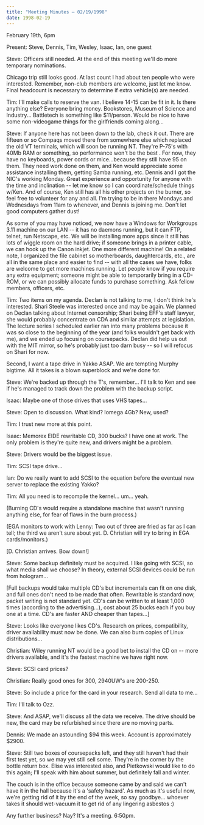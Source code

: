 ```yaml
---
title: "Meeting Minutes – 02/19/1998"
date: 1998-02-19
---
```

 February 19th, 6pm </p><p>
Present: Steve, Dennis, Tim, Wesley, Isaac, Ian, one guest </p><p>
Steve: Officers still needed. At the end of this meeting we'll do more temporary nominations. </p><p>
Chicago trip still looks good. At last count I had about ten people who were interested. Remember, non-club members are welcome, just let me know. Final headcount is necessary to determine if extra vehicle(s) are needed. </p><p>
Tim: I'll make calls to reserve the van. I believe 14-15 can be fit in it. Is there anything else?  Everyone bring money. Bookstores, Museum of Science and Industry... Battletech is something like $11/person. Would be nice to have some non-videogame things for the girlfriends coming along... </p><p>
Steve: If anyone here has not been down to the lab, check it out. There are fifteen or so Compaqs moved there from somewhere else which replaced the old VT terminals, which will soon be running NT. They're P-75's with 40Mb RAM or something, so performance won't be the best <snicker>. For now, they have no keyboards, power cords or mice...because they still have 95 on them. They need work done on them, and Ken would appreciate some assistance installing them, getting Samba running, etc. Dennis and I got the NIC's working Monday. Great experience and opportunity for anyone with the time and inclination -- let me know so I can coordinate/schedule things w/Ken. And of course, Ken still has all his other projects on the burner, so feel free to volunteer for any and all. I'm trying to be in there Mondays and Wednesdays from 11am to whenever, and Dennis is joining me. Don't let good computers gather dust! </p><p>
As some of you may have noticed, we now have a Windows for Workgroups 3.11 machine on our LAN -- it has no daemons running, but it can FTP, telnet, run Netscape, etc. We will be installing more apps since it still has lots of wiggle room on the hard drive; if someone brings in a printer cable, we can hook up the Canon inkjet. One more different machine! On a related note, I organized the file cabinet so motherboards, daughtercards, etc., are all in the same place and easier to find -- with all the cases we have, folks are welcome to get more machines running. Let people know if you require any extra equipment; someone might be able to temporarily bring in a CD-ROM, or we can possibly allocate funds to purchase something. Ask fellow members, officers, etc. </p><p>
Tim: Two items on my agenda. Declan is not talking to me, I don't think he's interested. Shari Steele was interested once and may be again. We planned on Declan talking about Internet censorship; Shari being EFF's staff lawyer, she would probably concentrate on CDA and similar attempts at legislation. The lecture series I scheduled earlier ran into many problems because it was so close to the beginning of the year (and folks wouldn't get back with me), and we ended up focusing on coursepacks. Declan did help us out with the MIT mirror, so he's probably just too darn busy -- so I will refocus on Shari for now. </p><p>
Second, I want a tape drive in Yakko ASAP. We are tempting Murphy bigtime. All it takes is a blown superblock and we're done for. </p><p>
Steve: We're backed up through the T's, remember... I'll talk to Ken and see if he's managed to track down the problem with the backup script. </p><p>
Isaac: Maybe one of those drives that uses VHS tapes... </p><p>
Steve: Open to discussion. What kind? Iomega 4Gb? New, used? </p><p>
Tim: I trust new more at this point. </p><p>
Isaac: Memorex EIDE rewritable CD, 300 bucks? I have one at work. The only problem is they're quite new, and drivers might be a problem. </p><p>
Steve: Drivers would be the biggest issue.  </p><p>
Tim: SCSI tape drive... </p><p>
Ian: Do we really want to add SCSI to the equation before the eventual new server to replace the existing Yakko? </p><p>
Tim: All you need is to recompile the kernel... um... yeah. </p><p>
(Burning CD's would require a standalone machine that wasn't running anything else, for fear of flaws in the burn process.) </p><p>
(EGA monitors to work with Lenny: Two out of three are fried as far as I can tell; the third we aren't sure about yet. D. Christian will try to bring in EGA cards/monitors.) </p><p>
[D. Christian arrives. Bow down!] </p><p>
Steve: Some backup definitely must be acquired. I like going with SCSI, so what media shall we choose? In theory, external SCSI devices could be run from hologram... </p><p>
[Full backups would take multiple CD's but incrementals can fit on one disk, and full ones don't need to be made that often. Rewritable is standard now, packet writing is not standard yet. CD's can be written to at least 1,000 times (according to the advertising...), cost about 25 bucks each if you buy one at a time. CD's are faster AND cheaper than tapes...] </p><p>
Steve: Looks like everyone likes CD's. Research on prices, compatibility, driver availability must now be done. We can also burn copies of Linux distributions... </p><p>
Christian: Wiley running NT would be a good bet to install the CD on -- more drivers available, and it's the fastest machine we have right now. </p><p>
Steve: SCSI card prices? </p><p>
Christian: Really good ones for 300, 2940UW's are 200-250.  </p><p>
Steve: So include a price for the card in your research. Send all data to me... </p><p>
Tim: I'll talk to Ozz. </p><p>
Steve: And ASAP, we'll discuss all the data we receive. The drive should be new, the card may be refurbished since there are no moving parts. </p><p>
Dennis: We made an astounding $94 this week. Account is approximately $2900. </p><p>
Steve: Still two boxes of coursepacks left, and they still haven't had their first test yet, so we may yet still sell some. They're in the corner by the bottle return box. Elise was interested also, and Pietkowski would like to do this again; I'll speak with him about summer, but definitely fall and winter. </p><p>
The couch is in the office because someone came by and said we can't have it in the hall because it's a 'safety hazard'. As much as it's useful now, we're getting rid of it by the end of the week, so say goodbye... whoever takes it should wet-vacuum it to get rid of any lingering asbestos :) </p><p>
Any further business? Nay? It's a meeting. 6:50pm. </p><p>
</p>
